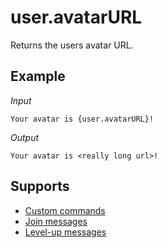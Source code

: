 # user.avatarURL

Returns the users avatar URL.

## Example

*Input*
```
Your avatar is {user.avatarURL}!
```
*Output*
```
Your avatar is <really long url>!
```

## Supports

* [Custom commands](/custom_commands/)
* [Join messages](/join_leave_messages/)
* [Level-up messages](/levels/)
